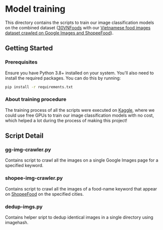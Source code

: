 # Model training
This directory contains the scripts to train our image classification models on the combined dataset ([30VNFoods](https://www.kaggle.com/datasets/quandang/vietnamese-foods) with our [Vietnamese food images dataset crawled on Google Images and ShopeeFood](https://www.kaggle.com/datasets/hoangviettung/custom-food-dataset)).

## Getting Started

### Prerequisites

Ensure you have Python 3.8+ installed on your system. You'll also need to install the required packages. You can do this by running:

```bash
pip install -r requirements.txt
```
### About training procedure
The training process of all the scripts were executed on [Kaggle](kaggle.com), where we could use free GPUs to train our image classification models with no cost, which helped a lot during the process of making this project!
## Script Detail
### gg-img-crawler.py 
Contains script to crawl all the images on a single Google Images page for a specified keyword.
### shopee-img-crawler.py
Contains script to crawl all the images of a food-name keyword that appear on [ShopeeFood](shopeefood.vn) on the specified cities.
### dedup-imgs.py
Contains helper sript to dedup identical images in a single directory using imagehash.
